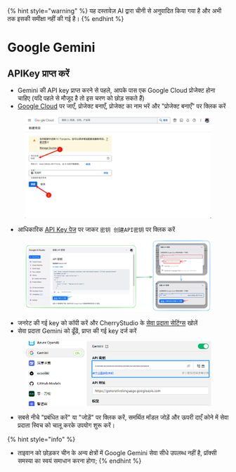 
{% hint style="warning" %}
यह दस्तावेज़ AI द्वारा चीनी से अनुवादित किया गया है और अभी तक इसकी समीक्षा नहीं की गई है।
{% endhint %}

# Google Gemini

## APIKey प्राप्त करें

* Gemini की API key प्राप्त करने से पहले, आपके पास एक Google Cloud प्रोजेक्ट होना चाहिए (यदि पहले से मौजूद है तो इस चरण को छोड़ सकते हैं)
* [Google Cloud](https://console.cloud.google.com/projectcreate) पर जाएँ, प्रोजेक्ट बनाएँ, प्रोजेक्ट का नाम भरें और "प्रोजेक्ट बनाएँ" पर क्लिक करें

<figure><img src="../../.gitbook/assets/image (74).png" alt=""><figcaption></figcaption></figure>

* आधिकारिक [API Key पेज](https://aistudio.google.com/app/apikey?hl=zh-cn) पर जाकर `密钥 创建API密钥` पर क्लिक करें

<figure><img src="../../.gitbook/assets/image (72).png" alt=""><figcaption></figcaption></figure>

* जनरेट की गई key को कॉपी करें और CherryStudio के [सेवा प्रदाता सेटिंग्स](broken-reference) खोलें
* सेवा प्रदाता Gemini को ढूँढें, प्राप्त की गई key दर्ज करें

<figure><img src="../../.gitbook/assets/image (75).png" alt=""><figcaption></figcaption></figure>

* सबसे नीचे "प्रबंधित करें" या "जोड़ें" पर क्लिक करें, समर्थित मॉडल जोड़ें और ऊपरी दाएँ कोने में सेवा प्रदाता स्विच को चालू करके उपयोग शुरू करें।

{% hint style="info" %}
- ताइवान को छोड़कर चीन के अन्य क्षेत्रों में Google Gemini सेवा सीधे उपलब्ध नहीं है, प्रॉक्सी समस्या का स्वयं समाधान करना होगा;
{% endhint %}